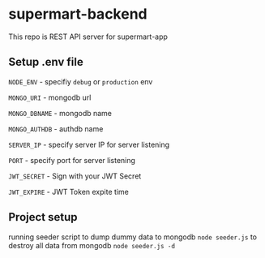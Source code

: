 # supermart-backend
This repo is REST API server for supermart-app

## Setup .env file
`NODE_ENV` - specifiy `debug` or `production` env

`MONGO_URI` - mongodb url

`MONGO_DBNAME` - mongodb name

`MONGO_AUTHDB` - authdb name

`SERVER_IP` - specify server IP for server listening

`PORT` - specify port for server listening

`JWT_SECRET` - Sign with your JWT Secret

`JWT_EXPIRE` - JWT Token expite time 

## Project setup
running seeder script to dump dummy data to mongodb `node seeder.js`
to destroy all data from mongodb `node seeder.js -d`

